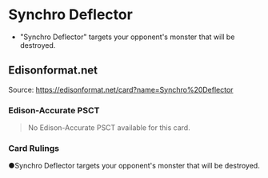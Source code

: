 # Synchro Deflector

*   "Synchro Deflector" targets your opponent's monster that will be destroyed.

## Edisonformat.net

Source: https://edisonformat.net/card?name=Synchro%20Deflector

### Edison-Accurate PSCT

> No Edison-Accurate PSCT available for this card.

### Card Rulings

●Synchro Deflector targets your opponent's monster that will be destroyed.
            